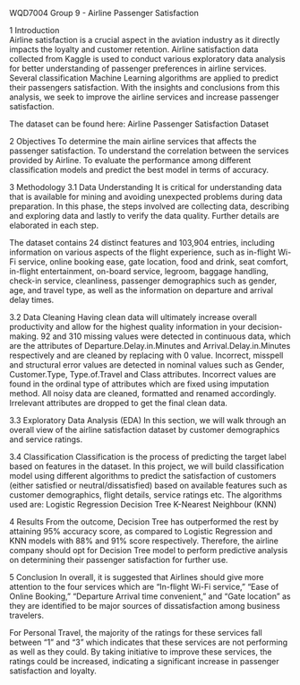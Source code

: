 WQD7004 Group 9 - Airline Passenger Satisfaction

1 Introduction <br />
Airline satisfaction is a crucial aspect in the aviation industry as it directly impacts the loyalty and customer retention. Airline satisfaction data collected from Kaggle is used to conduct various exploratory data analysis for better understanding of passenger preferences in airline services. Several classification Machine Learning algorithms are applied to predict their passengers satisfaction. With the insights and conclusions from this analysis, we seek to improve the airline services and increase passenger satisfaction.

The dataset can be found here: Airline Passenger Satisfaction Dataset

2 Objectives
To determine the main airline services that affects the passenger satisfaction.
To understand the correlation between the services provided by Airline.
To evaluate the performance among different classification models and predict the best model in terms of accuracy.

3 Methodology
3.1 Data Understanding
It is critical for understanding data that is available for mining and avoiding unexpected problems during data preparation. In this phase, the steps involved are collecting data, describing and exploring data and lastly to verify the data quality. Further details are elaborated in each step.

The dataset contains 24 distinct features and 103,904 entries, including information on various aspects of the flight experience, such as in-flight Wi-Fi service, online booking ease, gate location, food and drink, seat comfort, in-flight entertainment, on-board service, legroom, baggage handling, check-in service, cleanliness, passenger demographics such as gender, age, and travel type, as well as the information on departure and arrival delay times.

3.2 Data Cleaning
Having clean data will ultimately increase overall productivity and allow for the highest quality information in your decision-making. 92 and 310 missing values were detected in continuous data, which are the attributes of Departure.Delay.in.Minutes and Arrival.Delay.in.Minutes respectively and are cleaned by replacing with 0 value. Incorrect, misspell and structural error values are detected in nominal values such as Gender, Customer.Type, Type.of.Travel and Class attributes. Incorrect values are found in the ordinal type of attributes which are fixed using imputation method. All noisy data are cleaned, formatted and renamed accordingly. Irrelevant attributes are dropped to get the final clean data.

3.3 Exploratory Data Analysis (EDA)
In this section, we will walk through an overall view of the airline satisfaction dataset by customer demographics and service ratings.

3.4 Classification
Classification is the process of predicting the target label based on features in the dataset. In this project, we will build classification model using different algorithms to predict the satisfaction of customers (either satisfied or neutral/dissatisfied) based on available features such as customer demographics, flight details, service ratings etc. The algorithms used are:
Logistic Regression
Decision Tree
K-Nearest Neighbour (KNN)

4 Results
From the outcome, Decision Tree has outperformed the rest by attaining 95% accuracy score, as compared to Logistic Regression and KNN models with 88% and 91% score respectively.
Therefore, the airline company should opt for Decision Tree model to perform predictive analysis on determining their passenger satisfaction for further use.

5 Conclusion
In overall, it is suggested that Airlines should give more attention to the four services which are “In-flight Wi-Fi service,” “Ease of Online Booking,” “Departure Arrival time convenient,” and “Gate location” as they are identified to be major sources of dissatisfaction among business travelers.

For Personal Travel, the majority of the ratings for these services fall between “1” and “3” which indicates that these services are not performing as well as they could. By taking initiative to improve these services, the ratings could be increased, indicating a significant increase in passenger satisfaction and loyalty.
